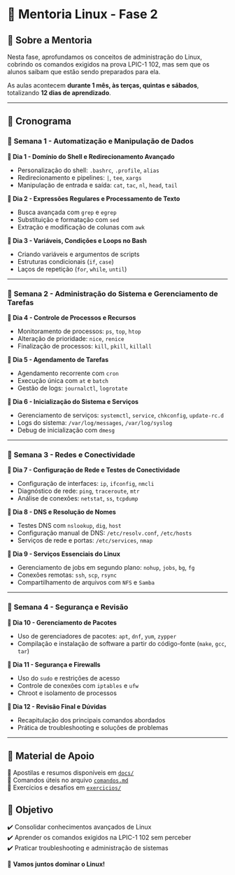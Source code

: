 # 🐧 Mentoria Linux - Fase 2  

## 📌 Sobre a Mentoria  
Nesta fase, aprofundamos os conceitos de administração do Linux, cobrindo os comandos exigidos na prova LPIC-1 102, mas sem que os alunos saibam que estão sendo preparados para ela.  

As aulas acontecem **durante 1 mês, às terças, quintas e sábados**, totalizando **12 dias de aprendizado**.  

---

## 📅 Cronograma  

### 🔹 **Semana 1 - Automatização e Manipulação de Dados**  
**📅 Dia 1 - Domínio do Shell e Redirecionamento Avançado**  
- Personalização do shell: `.bashrc`, `.profile`, `alias`  
- Redirecionamento e pipelines: `|`, `tee`, `xargs`  
- Manipulação de entrada e saída: `cat`, `tac`, `nl`, `head`, `tail`  

**📅 Dia 2 - Expressões Regulares e Processamento de Texto**  
- Busca avançada com `grep` e `egrep`  
- Substituição e formatação com `sed`  
- Extração e modificação de colunas com `awk`  

**📅 Dia 3 - Variáveis, Condições e Loops no Bash**  
- Criando variáveis e argumentos de scripts  
- Estruturas condicionais (`if`, `case`)  
- Laços de repetição (`for`, `while`, `until`)  

---

### 🔹 **Semana 2 - Administração do Sistema e Gerenciamento de Tarefas**  
**📅 Dia 4 - Controle de Processos e Recursos**  
- Monitoramento de processos: `ps`, `top`, `htop`  
- Alteração de prioridade: `nice`, `renice`  
- Finalização de processos: `kill`, `pkill`, `killall`  

**📅 Dia 5 - Agendamento de Tarefas**  
- Agendamento recorrente com `cron`  
- Execução única com `at` e `batch`  
- Gestão de logs: `journalctl`, `logrotate`  

**📅 Dia 6 - Inicialização do Sistema e Serviços**  
- Gerenciamento de serviços: `systemctl`, `service`, `chkconfig`, `update-rc.d`  
- Logs do sistema: `/var/log/messages`, `/var/log/syslog`  
- Debug de inicialização com `dmesg`  

---

### 🔹 **Semana 3 - Redes e Conectividade**  
**📅 Dia 7 - Configuração de Rede e Testes de Conectividade**  
- Configuração de interfaces: `ip`, `ifconfig`, `nmcli`  
- Diagnóstico de rede: `ping`, `traceroute`, `mtr`  
- Análise de conexões: `netstat`, `ss`, `tcpdump`  

**📅 Dia 8 - DNS e Resolução de Nomes**  
- Testes DNS com `nslookup`, `dig`, `host`  
- Configuração manual de DNS: `/etc/resolv.conf`, `/etc/hosts`  
- Serviços de rede e portas: `/etc/services`, `nmap`  

**📅 Dia 9 - Serviços Essenciais do Linux**  
- Gerenciamento de jobs em segundo plano: `nohup`, `jobs`, `bg`, `fg`  
- Conexões remotas: `ssh`, `scp`, `rsync`  
- Compartilhamento de arquivos com `NFS` e `Samba`  

---

### 🔹 **Semana 4 - Segurança e Revisão**  
**📅 Dia 10 - Gerenciamento de Pacotes**  
- Uso de gerenciadores de pacotes: `apt`, `dnf`, `yum`, `zypper`  
- Compilação e instalação de software a partir do código-fonte (`make`, `gcc`, `tar`)  

**📅 Dia 11 - Segurança e Firewalls**  
- Uso do `sudo` e restrições de acesso  
- Controle de conexões com `iptables` e `ufw`  
- Chroot e isolamento de processos  

**📅 Dia 12 - Revisão Final e Dúvidas**  
- Recapitulação dos principais comandos abordados  
- Prática de troubleshooting e soluções de problemas  

---

## 📂 Material de Apoio  
📌 Apostilas e resumos disponíveis em [`docs/`](docs/)  
📌 Comandos úteis no arquivo [`comandos.md`](comandos.md)  
📌 Exercícios e desafios em [`exercicios/`](exercicios/)  

## 🎯 Objetivo  
✔️ Consolidar conhecimentos avançados de Linux  
✔️ Aprender os comandos exigidos na LPIC-1 102 sem perceber  
✔️ Praticar troubleshooting e administração de sistemas  

🚀 **Vamos juntos dominar o Linux!**  
